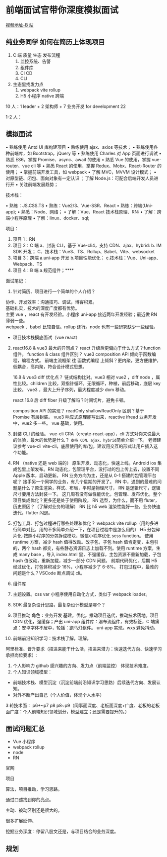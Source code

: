 # 前端面试官带你深度模拟面试

[视频地址-B 站](https://www.bilibili.com/video/BV1k84y1A7g2/?spm_id_from=333.999.0.0)

## 纯业务同学 如何在简历上体现项目

1. C 端 质量 生态 发布流程
   1. 监控系统、告警
   2. 组件库
   3. CI CD
   4. CLI
2. 生态里找发力点
   1. webpack vite rollup
   2. H5 小程序 native 跨端

10 人：1 leader + 2 架构师 + 7 业务开发
for development 22

1-2 人：

## 模拟面试

• 熟练使用 Antd UI 库构建项目
• 熟练使用 ajax、axios 等技术；
• 熟练使用各种前端库，如 Bootstrap，jQuery 等
• 熟练使用 Charles 对 App 页面进行调试
• 熟悉 ES6，掌握 Promise、async、await 的使用
• 熟悉 Vue 的使用，掌握 vue-router、vue cli 等
• 熟悉 React 的使用，掌握 Redux、Mobx、React-Router 的使用；
• 掌握前端开发工具，如 webpack
• 了解 MVC，MVVM 设计模式；
• 对原型链、闭包、面向对象有一定认识 ；了解 Node.js：可配合后端开发人员进行开
• 关注前端发展趋势；

技术栈：

• 熟练：JS.CSS.TS
• 熟练：Vue2/3、Vue-SSR、React
• 熟练：跨端(Uni-app);
• 熟悉：Node、网络；
• 了解：Vue、React 技术栈原理、RN:
• 了解：跨端小程序原理
• 了解：linux、docker、sql;

项目：

1. 项目 1：RN
2. 项目 2：C 端
   a、封装 CLI，基于 Vue-cli4，支持 CDN、ajax、hybrid:
   b. IM SDK 开发；
   C、技术栈：Vue3、TS、Rollup、Babel、Vite、websocket
3. 项目 3：跨端
   a.uni-app 开发
   b.项目性能优化；
   c.技术栈：Vue、Uni-app、Webpack、TS
4. 项目 4：B 端
   a.规范组件；\*\*\*\*

面试笔记：

1. 针对简历、项目进行一个简单的个人介绍？

协作、开发效率：沟通技巧、调试，博客积累。  
基础扎实，技术的深度广度都有优势。  
主要 vue ，react 有开发经验。小程序 uni-app 接近两年开发经验；最近做 RN 薄弱一些。  
webpack 、babel 比较自信。rollup 还行。node 也有一些研究缺少一些经验。

- 项目技术栈摸底面试（vue react）

2. react16.8 & vue3 最大的异同点？
   react 升级后更偏向于什么方式？function 组件。
   function & class 组件区别？
   vue3 composition API 倾向于函数编程，编程方式。
   前端主流框架 往 函数式编程 上倾斜？更内聚，更方便维护，低耦合，高内聚，符合设计模式思想。

   16.8 & vue3 diff 优化点？
   链式结构比对。vue3 相对 vue2 ，diff node ，属性比较。children 比较，双指针循环，无限循环，种植，前后移动，底层 key 比较。
   vue3 ，最大上升子序列，最大程度减少 dom 移动。

   react 16.8 后 diff fiber 升级了解吗？时间切片，避免卡顿。

   composition API 的实现？ readOnly shallowReadOnly 区别？基于 Promise 有层封装。
   vue3 响应式原理能写出来，reactive ifread
   业务开发中，vue2 多一些。
   vue 基础，使用。

3. 封装 CLI 的经验。 vue-cli CRA（create-react-app），cli 方式对你来说最大的体验，最大的优势是什么？
   `支持 CDN、ajax、hybrid`简单介绍一下。
   老师建议参考 vue-cli vite-cli，底层使用的库/包，建议用交互的形式让用户插入这个功能。

4. RN （native 还是 web 端的）
   原生开发、动态化，快速上线。Android ios 集成包里上架发布。RN 动态化，包管理平台，没打过的包上传上去，设置不同 Apple 版本，启动更新。
   RN 业务方向为主，还是从 0-1 搭建的包管理平台呢？
   接手另一个同学的业务，有几个星期的开发了。
   RN 中，遇到的最难的问题是什么？原生渲染，样式、布局，平时是物理尺寸， RN 是逻辑尺寸，逻辑尺寸要用方法封装一下。
   这几周有没有做性能优化，包管理、发布优化，整个项目集成优化？更多还是处于使用阶段。
   RN 选型，为什么，而不用 fluter，历史原因？（了解对业务的理解）
   RN 比 h5 web 渲染性能好一些，业务快速迭代，flutter 闪退。

5. 打包工具、打包过程进行哪些处理和优化？
   webpack vite rollup（用的多进行简单对比，用的不多简单介绍一下，在项目过程中是怎么用的）
   H5 分包碎片化-按照小程序的分包拆成模块，微信小程序优化 scss function。
   使用 runtime 方案，减少 hash 值得改动。改子包，子包 hash 值肯定变，主包引的，两个 hash 都变，有些静态资源日志上加载不到。使用 runtime 方案，生成 many base ，导入 index.html 里，不强缓存，主包资源不重新加载，子包 hash 值改动，重新加载，减少一部分 CDN 问题。
   前期代码优化，后期 H5 经过优化，打包体积减少 16%，小程序减少了 6-8%。
   打包过程中，最难的问题是什么？VSCode 断点调试 cli。

6. 组件库

7. 主题设置。css var
   小程序使用自动化方式，类似于 webpack loader。

8. SDK
   最复杂设计思路，最复杂设计模型是哪个？

9. 项目推动
   角色：业务开发
   基建，优化。推动项目迭代，推动技术落地。项目 CDN 优化，强缓存；产出 uni-app 组件库：瀑布流组件，有效标签，C 端痛点：安卓字体不居中，轮播：跑马灯组件。
   uni-app 实现。wxs 避免抖动。

10. 前端前沿知识学习：技术栈了解，理解。

阿里标准、晋升要求（招进来能干什么活，招进来潜力：快速迭代方向、快速学习承担岗位要求）:

1. 个人影响力 github 感兴趣的方向、发力点（前端监控） 体现技术难度。
2. 个人知识领域模型：

- 前端技术栈、模型沉淀（沉淀前端前沿知识学习思路）后续迭代方向、发展认知。
- 对外不断产出自己（个人价值，体现个人水平）

3 轮技术面：
p6+~p7 p8 p8~p9（同事面深度、老板面深度+广度、老板的老板面广度：个人前端知识领域划分，模型建立；还是需要提升的。）

## 面试问题汇总

- Vue 小程序
- webpack rollup
- node
- RN

官网

项目

算法，项目推动，学习思路。

通过口述找到你的亮点。

主动、被动区别还是很大的。

很多扩展延伸。

挖掘业务深度：停留八股文还是，与项目结合的业务深度。

## 规划
